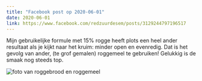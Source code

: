 ```yaml
---
title: "Facebook post op 2020-06-01"
date: 2020-06-01
link: https://www.facebook.com/redzuurdesem/posts/3129244797196517
---
```

Mijn gebruikelijke formule met 15% rogge heeft plots een heel ander resultaat als je kijkt naar het kruim: minder open en evenredig. Dat is het gevolg van ander, (te grof gemalen) roggemeel te gebruiken! Gelukkig is de smaak nog steeds top.

![foto van roggebrood en roggemeel](/fb/gemalenrogge.jpg)
